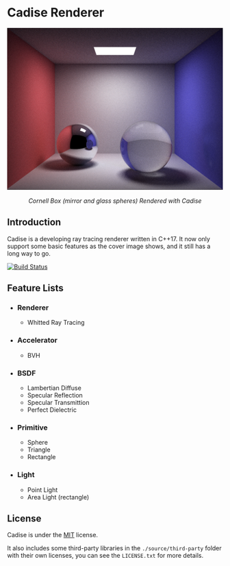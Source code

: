 # Cadise Renderer

<img src="./gallery/cornell-box-sphere/20190711.png"><br />

<p align="center"><i>Cornell Box (mirror and glass spheres) Rendered with Cadise</i></p>

## Introduction
Cadise is a developing ray tracing renderer written in C++17. It now only support some basic features as the cover image shows, and it still has a long way to go.

[![Build Status](https://travis-ci.com/xh5a5n6k6/cadise.svg?branch=master)](https://travis-ci.com/xh5a5n6k6/cadise)

## Feature Lists
- ### Renderer
    - Whitted Ray Tracing
- ### Accelerator
    - BVH
- ### BSDF
    - Lambertian Diffuse
    - Specular Reflection
    - Specular Transmittion
    - Perfect Dielectric
- ### Primitive
    - Sphere
    - Triangle
    - Rectangle
- ### Light
    - Point Light
    - Area Light (rectangle)

## License
Cadise is under the <a href="https://opensource.org/licenses/MIT">MIT</a> license. 

It also includes some third-party libraries in the `./source/third-party` folder with their own licenses, you can see the `LICENSE.txt` for more details.